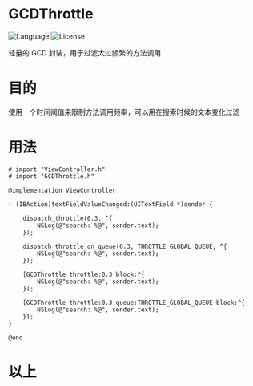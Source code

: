 # GCDThrottle
![Language](https://img.shields.io/badge/language-objc-orange.svg)
![License](https://img.shields.io/badge/license-MIT-blue.svg)

轻量的 GCD 封装，用于过滤太过频繁的方法调用

# 目的
使用一个时间阈值来限制方法调用频率，可以用在搜索时候的文本变化过滤

# 用法

```objc
# import "ViewController.h"
# import "GCDThrottle.h"

@implementation ViewController

- (IBAction)textFieldValueChanged:(UITextField *)sender {
    
    dispatch_throttle(0.3, ^{
        NSLog(@"search: %@", sender.text);
    });
    
    dispatch_throttle_on_queue(0.3, THROTTLE_GLOBAL_QUEUE, ^{
        NSLog(@"search: %@", sender.text);
    });
    
    [GCDThrottle throttle:0.3 block:^{
        NSLog(@"search: %@", sender.text);
    }];
    
    [GCDThrottle throttle:0.3 queue:THROTTLE_GLOBAL_QUEUE block:^{
        NSLog(@"search: %@", sender.text);
    }];
}

@end
```

# 以上
